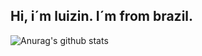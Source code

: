 ## Hi, i´m luizin. I´m from brazil.
![Anurag's github stats](https://github-readme-stats.vercel.app/api?username=NiziulLuizin&show_icons=true&theme=radical)
